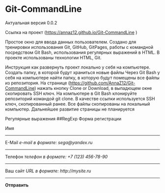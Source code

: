 ﻿# Git-CommandLine

Актуальная версия 0.0.2

Ссылка на проект (https://annaz12.github.io/Git-CommandLine )

Простое окно для ввода данных пользователем. Создано для тренировки использования Git, GitHub, GitPages, работы с командной посредством Git Bash, использования регулярных выражений в HTML.
В проекте использованы технологии HTML, Git.

Инструкция как развернуть проект локально у себя на компьютере.
Создать папку, в которой будут храниться новые файлы
Через Git Bash у себя на компьютере найти папку, в которую будут помещены все файлы из репозитория.
На странице (https://github.com/AnnaZ12/Git-CommandLine) нажать кнопку Clone or Download, в выпадющем окне скопировать SSH ключ.
На компьютере в Git Bash клонируйте репозиторий командой git clone. В качестве ссылки используется SSH ключ, скопированный ранее.
Все файлы скопированы на локальный компьютер.
Дальнейшее развитие страницы не планируется



Регулярные выражения
##RegExp
Форма регистрации

Имя
____________________________________________
E-Mail
_e-mail в формате: sega@yandex.ru_
_____________________________________________
Телефон
_телефон в формате: +7 (123) 456-78-90_
_____________________________________________
Ваш сайт
_URL в формате: http://mysite.ru_
______________________________________________
**Отправить**
